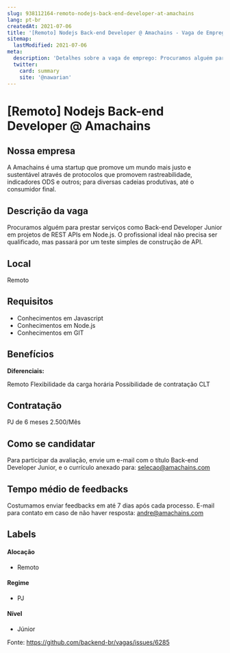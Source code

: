 ```yaml
---
slug: 938112164-remoto-nodejs-back-end-developer-at-amachains
lang: pt-br
createdAt: 2021-07-06
title: '[Remoto] Nodejs Back-end Developer @ Amachains - Vaga de Emprego'
sitemap:
  lastModified: 2021-07-06
meta:
  description: 'Detalhes sobre a vaga de emprego: Procuramos alguém para prestar serviços como Back-end Developer Junior em projetos de REST APIs em Node.js. O profissional ideal não precisa ser qualificado, mas passará por um teste simples de construção de API.'
  twitter:
    card: summary
    site: '@nawarian'
---
```


# [Remoto] Nodejs Back-end Developer @ Amachains

## Nossa empresa

A Amachains é uma startup que promove um mundo mais justo e sustentável através de protocolos que promovem rastreabilidade, indicadores ODS e outros; para diversas cadeias produtivas, até o consumidor final.

## Descrição da vaga

Procuramos alguém para prestar serviços como Back-end Developer Junior em projetos de REST APIs em Node.js. O profissional ideal não precisa ser qualificado, mas passará por um teste simples de construção de API. 

## Local

Remoto

## Requisitos

- Conhecimentos em Javascript
- Conhecimentos em Node.js
- Conhecimentos em GIT

## Benefícios

**Diferenciais:**

Remoto
Flexibilidade da carga horária
Possibilidade de contratação CLT

## Contratação

PJ de 6 meses
2.500/Mês

## Como se candidatar

Para participar da avaliação, envie um e-mail com o título Back-end Developer Junior, e o currículo anexado para: selecao@amachains.com

## Tempo médio de feedbacks

Costumamos enviar feedbacks em até 7 dias após cada processo.
E-mail para contato em caso de não haver resposta: andre@amachains.com

## Labels
<!-- retire os labels que não fazem sentido à vaga -->

#### Alocação
- Remoto

#### Regime
- PJ

#### Nível
- Júnior

Fonte: https://github.com/backend-br/vagas/issues/6285